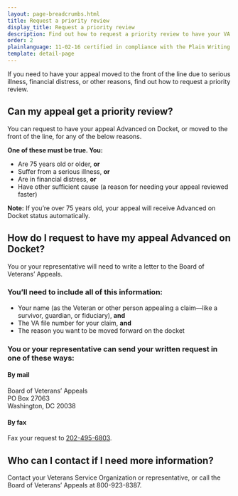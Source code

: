 ```yaml
---
layout: page-breadcrumbs.html
title: Request a priority review
display_title: Request a priority review
description: Find out how to request a priority review to have your VA appeal moved to the front of the line (called "Advanced on the Board of Veterans' Appeals Docket"). You can request to have your appeal moved up due to age, serious illness, financial distress, or other reasons.
order: 2
plainlanguage: 11-02-16 certified in compliance with the Plain Writing Act
template: detail-page
---
```

<div itemscope itemtype="http://schema.org/HowTo">

<div class="va-introtext" itemprop="description">
If you need to have your appeal moved to the front of the line due to serious illness, financial distress, or other reasons, find out how to request a priority review.
</div>

<h2>Can my appeal get a priority review?</h2>
You can request to have your appeal Advanced on Docket, or moved to the front of the line, for any of the below reasons.
<div class="feature">

**One of these must be true. You:**
- Are 75 years old or older, **or**
- Suffer from a serious illness, **or**
- Are in financial distress, **or**
- Have other sufficient cause (a reason for needing your appeal reviewed faster)

**Note:** If you’re over 75 years old, your appeal will receive Advanced on Docket status automatically.
</div>

## How do I request to have my appeal Advanced on Docket?
You or your representative will need to write a letter to the Board of Veterans’ Appeals.

### You’ll need to include all of this information:
- Your name (as the Veteran or other person appealing a claim—like a survivor, guardian, or fiduciary), **and**
- The VA file number for your claim, **and**
- The reason you want to be moved forward on the docket

### You or your representative can send your written request in one of these ways:


#### By mail
<p class="va-address-block">
  Board of Veterans’ Appeals<br/>
  PO Box 27063<br/>
  Washington, DC 20038<br/>
</p>


#### By fax
Fax your request to <a href="tel:+12024956803">202-495-6803</a>.


## Who can I contact if I need more information?

Contact your Veterans Service Organization or representative, or call the Board of Veterans’ Appeals at 800-923-8387.

